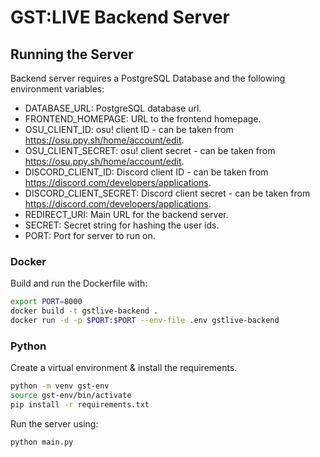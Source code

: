 # GST:LIVE Backend Server

## Running the Server

Backend server requires a PostgreSQL Database and the following environment variables:

- DATABASE_URL: PostgreSQL database url.
- FRONTEND_HOMEPAGE: URL to the frontend homepage.
- OSU_CLIENT_ID: osu! client ID - can be taken from https://osu.ppy.sh/home/account/edit.
- OSU_CLIENT_SECRET: osu! client secret - can be taken from https://osu.ppy.sh/home/account/edit.
- DISCORD_CLIENT_ID: Discord client ID - can be taken from https://discord.com/developers/applications.
- DISCORD_CLIENT_SECRET: Discord client secret - can be taken from https://discord.com/developers/applications.
- REDIRECT_URI: Main URL for the backend server.
- SECRET: Secret string for hashing the user ids.
- PORT: Port for server to run on.

### Docker

Build and run the Dockerfile with:

```bash
export PORT=8000
docker build -t gstlive-backend .
docker run -d -p $PORT:$PORT --env-file .env gstlive-backend
```

### Python

Create a virtual environment & install the requirements.

```bash
python -m venv gst-env
source gst-env/bin/activate
pip install -r requirements.txt
```

Run the server using:

```bash
python main.py
```
